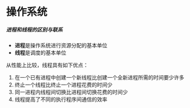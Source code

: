 # 操作系统

##### 进程和线程的区别与联系

- **进程**是操作系统进行资源分配的基本单位
- **线程**是调度的基本单位

从性能上比较，线程具有如下优点：

1. 在一个已有进程中创建一个新线程比创建一个全新进程所需的时间要少许多
2. 终止一个线程比终止一个进程花费的时间少
3. 同一进程内线程间切换比进程间切换花费的时间少
4. 线程提高了不同的执行程序间通信的效率
